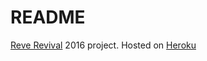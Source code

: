 # README

[Reve Revival](http://reveconsulting.com/) 2016 project. Hosted on [Heroku](http://voices-and-voting.herokuapp.com/)
